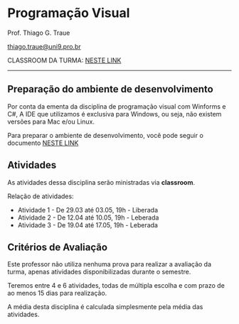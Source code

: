 # Programação Visual

Prof. Thiago G. Traue

thiago.traue@uni9.pro.br

CLASSROOM DA TURMA: [NESTE LINK](https://classroom.google.com/c/NDY1OTg2Mzc0NzY3?cjc=ve2ofeh)

---

## Preparação do ambiente de desenvolvimento

Por conta da ementa da disciplina de programação visual com Winforms e C#, A IDE que utilizamos é exclusiva para Windows, ou seja, não existem versões para Mac e/ou Linux.

Para preparar o ambiente de desenvolvimento, você pode seguir o documento [NESTE LINK](https://docs.google.com/document/d/1peEF-FDxh14hyjkIOXfChf0-JEOJA7nW4abMthWr70I/edit?usp=sharing)

## Atividades

As atividades dessa disciplina serão ministradas via **classroom**.

Relação de atividades:

- Atividade 1 - De 29.03 até 03.05, 19h - Liberada
- Atividade 2 - De 12.04 até 10.05, 19h - Leberada
- Atividade 3 - De 19.04 até 17.05, 19h - Leberada

## Critérios de Avaliação

Este professor não utiliza nenhuma prova para realizar a avaliação da turma, apenas atividades disponibilizadas durante o semestre. 

Teremos entre 4 e 6 atividades, todas de múltipla escolha e com prazo de ao menos 15 dias para realização.

A média desta disciplina é calculada simplesmente pela média das atividades.
